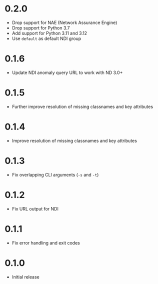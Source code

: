 # 0.2.0

- Drop support for NAE (Network Assurance Engine)
- Drop support for Python 3.7
- Add support for Python 3.11 and 3.12
- Use `default` as default NDI group

# 0.1.6

- Update NDI anomaly query URL to work with ND 3.0+

# 0.1.5

- Further improve resolution of missing classnames and key attributes

# 0.1.4

- Improve resolution of missing classnames and key attributes

# 0.1.3

- Fix overlapping CLI arguments (`-s` and `-t`)

# 0.1.2

- Fix URL output for NDI

# 0.1.1

- Fix error handling and exit codes

# 0.1.0

- Initial release
